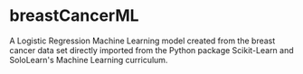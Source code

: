 # breastCancerML
A Logistic Regression Machine Learning model created from the breast cancer data set directly imported from the Python package Scikit-Learn and SoloLearn's Machine Learning curriculum.
